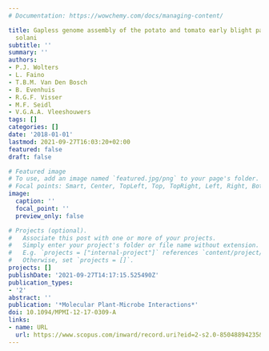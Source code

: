 ```yaml
---
# Documentation: https://wowchemy.com/docs/managing-content/

title: Gapless genome assembly of the potato and tomato early blight pathogen alternaria
  solani
subtitle: ''
summary: ''
authors:
- P.J. Wolters
- L. Faino
- T.B.M. Van Den Bosch
- B. Evenhuis
- R.G.F. Visser
- M.F. Seidl
- V.G.A.A. Vleeshouwers
tags: []
categories: []
date: '2018-01-01'
lastmod: 2021-09-27T16:03:20+02:00
featured: false
draft: false

# Featured image
# To use, add an image named `featured.jpg/png` to your page's folder.
# Focal points: Smart, Center, TopLeft, Top, TopRight, Left, Right, BottomLeft, Bottom, BottomRight.
image:
  caption: ''
  focal_point: ''
  preview_only: false

# Projects (optional).
#   Associate this post with one or more of your projects.
#   Simply enter your project's folder or file name without extension.
#   E.g. `projects = ["internal-project"]` references `content/project/deep-learning/index.md`.
#   Otherwise, set `projects = []`.
projects: []
publishDate: '2021-09-27T14:17:15.525490Z'
publication_types:
- '2'
abstract: ''
publication: '*Molecular Plant-Microbe Interactions*'
doi: 10.1094/MPMI-12-17-0309-A
links:
- name: URL
  url: https://www.scopus.com/inward/record.uri?eid=2-s2.0-85048894235&doi=10.1094%2fMPMI-12-17-0309-A&partnerID=40&md5=09895d10107ce95a47f3b4ffc4cf463b
---
```

